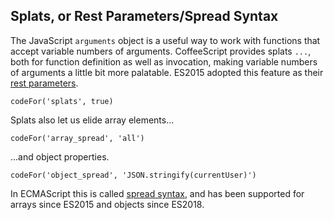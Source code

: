 ## Splats, or Rest Parameters/Spread Syntax

The JavaScript `arguments` object is a useful way to work with functions that accept variable numbers of arguments. CoffeeScript provides splats `...`, both for function definition as well as invocation, making variable numbers of arguments a little bit more palatable. ES2015 adopted this feature as their [rest parameters](https://developer.mozilla.org/en-US/docs/Web/JavaScript/Reference/Functions/rest_parameters).

```
codeFor('splats', true)
```

<div id="array-spread" class="bookmark"></div>

Splats also let us elide array elements...

```
codeFor('array_spread', 'all')
```

<div id="object-spread" class="bookmark"></div>

...and object properties.

```
codeFor('object_spread', 'JSON.stringify(currentUser)')
```

In ECMAScript this is called [spread syntax](https://developer.mozilla.org/en-US/docs/Web/JavaScript/Reference/Operators/Spread_operator), and has been supported for arrays since ES2015 and objects since ES2018.